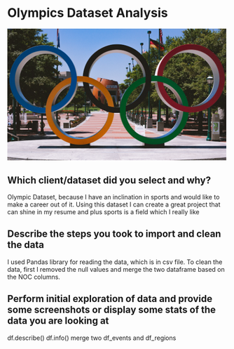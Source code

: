 # Olympics Dataset Analysis

<img src = "Images/olympic-rings-large.jpg" width = "500">

## Which client/dataset did you select and why?
Olympic Dataset, because I have an inclination in sports and would like to make a career out of it. Using this dataset I can create a great project that can shine in my resume and plus sports is a field which I really like


## Describe the steps you took to import and clean the data

I used Pandas library for reading the data, which is in csv file. To clean the data, first I removed the null values and merge the two dataframe based on the NOC columns.

## Perform initial exploration of data and provide some screenshots or display some stats of the data you are looking at

df.describe()
df.info()
merge two df_events and df_regions